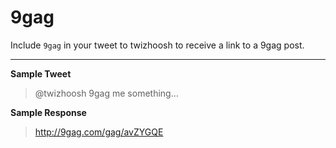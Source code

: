 # 9gag

Include `9gag` in your tweet to twizhoosh to receive a link to a 9gag post.

---

**Sample Tweet**

> @twizhoosh 9gag me something...

<!--more-->

**Sample Response**

> http://9gag.com/gag/avZYGQE